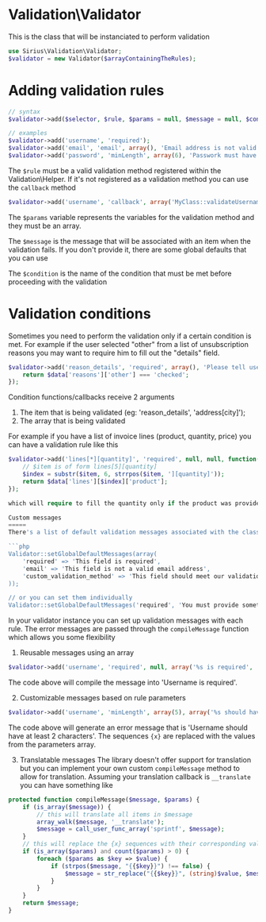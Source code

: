 Validation\Validator
=======

This is the class that will be instanciated to perform validation

```php
use Sirius\Validation\Validator;
$validator = new Validator($arrayContainingTheRules);
```

Adding validation rules
=====
```php
// syntax
$validator->add($selector, $rule, $params = null, $message = null, $condition = null);

// examples
$validator->add('username', 'required');
$validator->add('email', 'email', array(), 'Email address is not valid');
$validator->add('password', 'minLength', array(6), 'Passwork must have at least 6 characters');
```

The <code>$rule</code> must be a valid validation method registered within the Validation\Helper.
If it's not registered as a validation method you can use the <code>callback</code> method

```php
$validator->add('username', 'callback', array('MyClass::validateUsername'), 'Username is already taken');
```

The <code>$params</code> variable represents the variables for the validation method and they must be an array.

The <code>$message</code> is the message that will be associated with an item when the validation fails. 
If you don't provide it, there are some global defaults that you can use

The <code>$condition</code> is the name of the condition that must be met before proceeding with the validation

Validation conditions
=====
Sometimes you need to perform the validation only if a certain condition is met. 
For example if the user selected "other" from a list of unsubscription reasons you may want to require him to fill out the "details" field.

```php
$validator->add('reason_details', 'required', array(), 'Please tell use more about why you want to unsubscribe', function($item, $data){
    return $data['reasons']['other'] === 'checked';
});
```

Condition functions/callbacks receive 2 arguments

1. The item that is being validated (eg: 'reason_details', 'address[city]');
2. The array that is being validated

For example if you have a list of invoice lines (product, quantity, price) you can have a validation rule like this

```php
$validator->add('lines[*][quantity]', 'required', null, null, function($item, $data) {
	// $item is of form lines[5][quantity]
	$index = substr($item, 6, strrpos($item, '][quantity]'));
	return $data['lines'][$index]['product'];
});

which will require to fill the quantity only if the product was provided.

Custom messages
=====
There's a list of default validation messages associated with the class. You can use the `setGlobalDefaultMessages()` static method to set up globally available messages

```php
Validator::setGlobalDefaultMessages(array(
    'required' => 'This field is required',
    'email' => 'This field is not a valid email address',
    'custom_validation_method' => 'This field should meet our validation criteria'
));

// or you can set them individually
Validator::setGlobalDefaultMessages('required', 'You must provide something here');
```

In your validator instance you can set up validation messages with each rule. The error messages are passed through the `compileMessage` function which allows you some flexibility

1. Reusable messages using an array
```php
$validator->add('username', 'required', null, array('%s is required', 'Username'));
```
The code above will compile the message into 'Username is required'.

2. Customizable messages based on rule parameters
```php
$validator->add('username', 'minLength', array(5), array('%s should have at least {0} characters', 'Username'));
```
The code above will generate an error message that is 'Username should have at least 2 characters'. The sequences `{x}` are replaced with the values from the parameters array.

3. Translatable messages
The library doesn't offer support for translation but you can implement your own custom `compileMessage` method to allow for translation. Assuming your translation callback is `__translate` you can have something like
```php
protected function compileMessage($message, $params) {
    if (is_array($message)) {
        // this will translate all items in $message
        array_walk($message, '__translate');
        $message = call_user_func_array('sprintf', $message);
    }
    // this will replace the {x} sequences with their corresponding values from the parameter
    if (is_array($params) and count($params) > 0) {
        foreach ($params as $key => $value) {
            if (strpos($message, "{{$key}}") !== false) {
                $message = str_replace("{{$key}}", (string)$value, $message);
            }
        }
    }
    return $message;
}
```